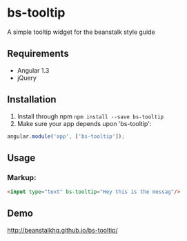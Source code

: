 # bs-tooltip
A simple tooltip widget for the beanstalk style guide

## Requirements
 - Angular 1.3
 - jQuery
 
## Installation
1. Install through npm `npm install --save bs-tooltip`
2. Make sure your app depends upon 'bs-tooltip':
```javascript
angular.module('app', ['bs-tooltip']);
```

## Usage
### Markup:
```html
<input type="text" bs-tooltip="Hey this is the messag"/>
```
## Demo
http://beanstalkhq.github.io/bs-tooltip/
